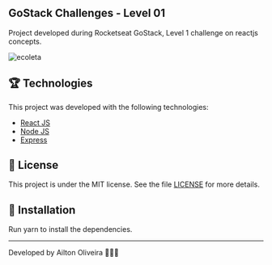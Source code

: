 ## GoStack Challenges - Level 01
Project developed during Rocketseat GoStack, Level 1 challenge on reactjs concepts.

<img alt="ecoleta" src="https://repository-images.githubusercontent.com/272850447/8ff57580-b097-11ea-9219-aff9264488e0" />

## :trophy: Technologies

This project was developed with the following technologies:

- [React JS](https://reactjs.org)
- [Node JS](https://nodejs.org/en/)
- [Express](https://expressjs.com/)

## :memo: License

This project is under the MIT license. See the file [LICENSE](LICENSE) for more details.

## :space_invader: Installation

Run yarn to install the dependencies.

---

Developed by Ailton Oliveira :hear_no_evil::speak_no_evil::see_no_evil: